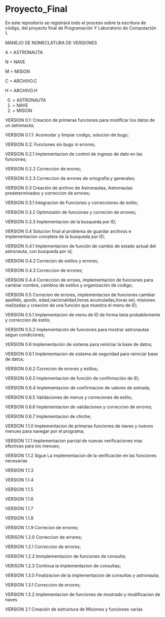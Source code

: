 # Proyecto_Final
En este repositorio se registrará todo el proceso sobre la escritura de código, del proyecto final de Programación Y Laboratorio de Computación 1.


MANEJO DE NOMECLATURA DE VERSIONES

A = ASTRONAUTA 

N = NAVE

M = MISION   

C = ARCHIVO.C

H = ARCHIVO.H

0. = ASTRONAUTA
1. = NAVE   
2. = MISION

VERSION 0.1: Creacion de primeras funciones para modificar los datos de un astronauta;

VERSION 0.1.1: Acomodar y limpiar codigo, solucion de bugs;

VERSION 0.2: Funciones sin bugs ni errores;

VERSION 0.2.1 Implementacion de control de ingreso de dato en las funciones;

VERSION 0.2.2 Correccion de erores;

VERSION 0.2.3 Correccion de errores de ortografia y generales;

VERSION 0.3 Creación de archivo de Astronautas, Astronautas predeterminados y correccion de errores;

VERSION 0.3.1 Integracion de Funciones y correcciones de estilo;

VERSION 0.3.2 Optimizaión de funciones y correción de errores;

VERSION 0.3.3 Implementacion de la busqueda por ID;

VERSION 0.4 Solucion final al problema de guardar archivos e implementacion completa de la busqueda por ID;

VERSION 0.4.1 Implementacion de función de cambio de estado actual del astronauta, con busqueda por id;

VERSION 0.4.2 Correcion de estilos y errores;

VERSION 0.4.3 Correccion de errores;

VERSION 0.4.4 Correccion de erroes, implementacion de funciones para cambiar nombre, cambios de estilos y organización de codigo;

VERSION 0.5 Correcion de errores, implementacion de funciones cambiar apellido, apodo, edad,nacionalidad,horas acumuladas,horas eei, misiones realizadas y creacion de una funcion que muestra el menu de ID;

VERSION 0.5.1 Implementacion de menu de ID de forma beta probablemente y correccion de estilo;

VERSION 0.5.2 Implementación de funciones para mostrar astronautas segun condiciones;

VERSION 0.6 Implementación de sistema para reiniciar la base de datos;

VERSION 0.6.1 Implementacion de sistema de seguridad para reiniciar base de datos;

VERSION 0.6.2 Correcion de errores y estilos;

VERSION 0.6.3 Implementacion de función de confirmación de ID;

VERSION 0.6.4 Implementacion de confirmacion de valores de entrada;

VERSION 0.6.5 Validaciones de menus y correciones de estilo;

VERSION 0.6.6 Implementacion de validaciones y correccion de errores;

VERSION 0.6.7 Implementacion de chiche;

VERSION 1.1.0 Implementacion de primeras funciones de naves y nuevos menues para navegar por el programa;

VERSION 1.1.1 Implementacion parcial de nuevas verificaciones mas efectivas para los menues;

VERSION 1.1.2 Sigue La implementacion de la verificación en las funciones necesarias

VERSION 1.1.3

VERSION 1.1.4

VERSION 1.1.5

VERSION 1.1.6

VERSION 1.1.7

VERSION 1.1.8

VERSION 1.1.9 Correcion de errores;

VERISON 1.2.0 Correccion de errores;

VERSION 1.2.1 Correccion de errores;

VERSION 1.2.2 Immplementacion de funciones de consulta;

VERISON 1.2.3 Continua la implementacion de consultas;

VERSION 1.3.0 Finalizacion de la implementacion de consultas y astronauta;

VERSION 1.3.1 Correccion de errores;

VERSION 1.3.2 Implementacion de funciones de mostrado y modificacion de naves






VERSION 2.1 Creación de estructura de Misiones y funciones varias
